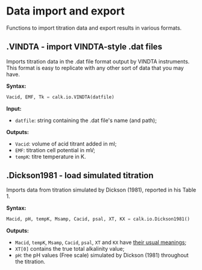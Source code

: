 # Data import and export

Functions to import titration data and export results in various formats.


## .VINDTA - import VINDTA-style .dat files

Imports titration data in the .dat file format output by VINDTA instruments. This format is easy to replicate with any other sort of data that you may have.

**Syntax:**

```python
Vacid, EMF, Tk = calk.io.VINDTA(datfile)
```

**Input:**

  * `datfile`: string containing the .dat file's name (and path);

**Outputs:**

  * `Vacid`: volume of acid titrant added in ml;
  * `EMF`: titration cell potential in mV;
  * `tempK`: titre temperature in K.


## .Dickson1981 - load simulated titration

Imports data from titration simulated by Dickson (1981), reported in his Table 1.

**Syntax:**

```python
Macid, pH, tempK, Msamp, Cacid, psal, XT, KX = calk.io.Dickson1981()
```

**Outputs:**

  * `Macid`, `tempK`, `Msamp`, `Cacid`, `psal`, `XT` and `KX` have [their usual meanings]();
  * `XT[0]` contains the true total alkalinity value;
  * `pH`: the pH values (Free scale) simulated by Dickson (1981) throughout the titration.
